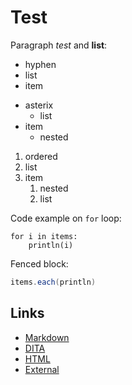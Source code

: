 # Test

Paragraph *test* and **list**:

-   hyphen
-   list
-   item

*   asterix
    *   list
*   item
    *   nested

1.  ordered
1.  list
1.  item
    1.  nested
    1.  list

Code example on `for` loop:

    for i in items:
        println(i)

Fenced block:

```scala
items.each(println)
```

Links
-----

*   [Markdown](test.md)
*   [DITA](test.dita)
*   [HTML](test.html)
*   [External](http://www.example.com/test.html)
